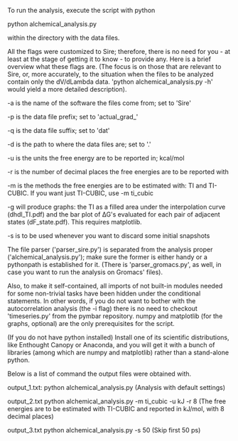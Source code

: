 To run the analysis, execute the script with python

python alchemical_analysis.py

within the directory with the data files.

All the flags were customized to Sire; therefore, there is no need for you - at least at the stage of getting it to know - to provide any. Here is a brief overview what these flags are. (The focus is on those that are relevant to Sire, or, more accurately, to the situation when the files to be analyzed contain only the dV/dLambda data. 'python alchemical_analysis.py -h' would yield a more detailed description).

-a is the name of the software the files come from; set to 'Sire'

-p is the data file prefix; set to 'actual_grad_'

-q is the data file suffix; set to 'dat'

-d is the path to where the data files are; set to '.'

-u is the units the free energy are to be reported in; kcal/mol

-r is the number of decimal places the free energies are to be reported with

-m is the methods the free energies are to be estimated with: TI and TI-CUBIC. If you want just TI-CUBIC, use -m ti_cubic

-g will produce graphs: the TI as a filled area under the interpolation curve (dhdl_TI.pdf) and the bar plot of ∆G's evaluated for each pair of adjacent states (dF_state.pdf). This requires matplotlib.

-s is to be used whenever you want to discard some initial snapshots

The file parser ('parser_sire.py') is separated from the analysis proper ('alchemical_analysis.py'); make sure the former is either handy or a pythonpath is established for it. (There is 'parser_gromacs.py', as well, in case you want to run the analysis on Gromacs' files).

Also, to make it self-contained, all imports of not built-in modules needed for some non-trivial tasks have been hidden under the conditional statements. In other words, if you do not want to bother with the autocorrelation analysis (the -i flag) there is no need to checkout 'timeseries.py' from the pymbar repository. numpy and matplotlib (for the graphs, optional) are the only prerequisites for the script.

(If you do not have python installed) Install one of its scientific distributions, like Enthought Canopy or Anaconda, and you will get it with a bunch of libraries (among which are numpy and matplotlib) rather than a stand-alone python.

Below is a list of command the output files were obtained with.

output_1.txt:
python alchemical_analysis.py
(Analysis with default settings)

output_2.txt
python alchemical_analysis.py -m ti_cubic -u kJ -r 8
(The free energies are to be estimated with TI-CUBIC and reported in kJ/mol, with 8 decimal places)

output_3.txt
python alchemical_analysis.py -s 50
(Skip first 50 ps)
